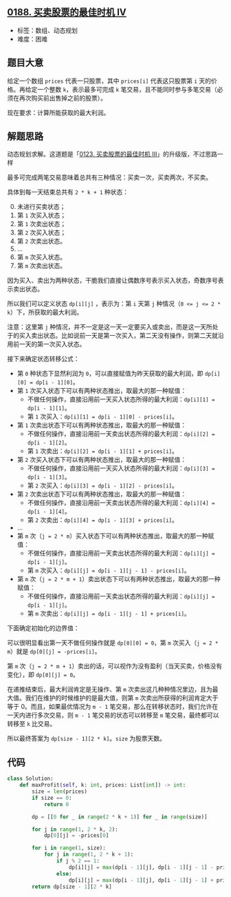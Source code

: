 ## [0188. 买卖股票的最佳时机 IV](https://leetcode-cn.com/problems/best-time-to-buy-and-sell-stock-iv/)

- 标签：数组、动态规划
- 难度：困难

## 题目大意

给定一个数组 `prices` 代表一只股票，其中 `prices[i]` 代表这只股票第 `i` 天的价格。再给定一个整数 `k`，表示最多可完成 `k` 笔交易，且不能同时参与多笔交易（必须在再次购买前出售掉之前的股票）。

现在要求：计算所能获取的最大利润。

## 解题思路

动态规划求解。这道题是「[0123. 买卖股票的最佳时机 III](https://leetcode-cn.com/problems/best-time-to-buy-and-sell-stock-iii/)」的升级版，不过思路一样

最多可完成两笔交易意味着总共有三种情况：买卖一次，买卖两次，不买卖。

具体到每一天结束总共有 `2 * k + 1` 种状态：

0. 未进行买卖状态；
1. 第 `1` 次买入状态；
2. 第 `1` 次卖出状态；
3. 第 `2` 次买入状态；
4. 第 `2` 次卖出状态。
5. ...
6. 第 `m` 次买入状态。
7. 第 `m` 次卖出状态。

因为买入、卖出为两种状态，干脆我们直接让偶数序号表示买入状态，奇数序号表示卖出状态。

所以我们可以定义状态 `dp[i][j]` ，表示为：第 `i` 天第 `j` 种情况（`0 <= j <= 2 * k`）下，所获取的最大利润。

注意：这里第 `j` 种情况，并不一定是这一天一定要买入或卖出，而是这一天所处于的买入卖出状态。比如说前一天是第一次买入，第二天没有操作，则第二天就沿用前一天的第一次买入状态。

接下来确定状态转移公式：

- 第 `0` 种状态下显然利润为 `0`，可以直接赋值为昨天获取的最大利润，即 `dp[i][0] = dp[i - 1][0]`。
- 第 `1` 次买入状态下可以有两种状态推出，取最大的那一种赋值：
  - 不做任何操作，直接沿用前一天买入状态所得的最大利润：`dp[i][1] = dp[i - 1][1]`。
  - 第 `1` 次买入：`dp[i][1] = dp[i - 1][0] - prices[i]`。
- 第 `1` 次卖出状态下可以有两种状态推出，取最大的那一种赋值：
  - 不做任何操作，直接沿用前一天卖出状态所得的最大利润：`dp[i][2] = dp[i - 1][2]`。
  - 第 `1` 次卖出：`dp[i][2] = dp[i - 1][1] + prices[i]`。
- 第 `2` 次买入状态下可以有两种状态推出，取最大的那一种赋值：
  - 不做任何操作，直接沿用前一天买入状态所得的最大利润：`dp[i][3] = dp[i - 1][3]`。
  - 第 `2` 次买入：`dp[i][3] = dp[i - 1][2] - prices[i]`。
- 第 `2` 次卖出状态下可以有两种状态推出，取最大的那一种赋值：
  - 不做任何操作，直接沿用前一天卖出状态所得的最大利润：`dp[i][4] = dp[i - 1][4]`。
  - 第 `2` 次卖出：`dp[i][4] = dp[i - 1][3] + prices[i]`。
- ...
- 第 `m` 次（`j = 2 * m`）买入状态下可以有两种状态推出，取最大的那一种赋值：
  - 不做任何操作，直接沿用前一天卖出状态所得的最大利润：`dp[i][j] = dp[i - 1][j]`。
  - 第 `m` 次买入：`dp[i][j] = dp[i - 1][j - 1] - prices[i]`。
- 第 `m` 次（`j = 2 * m + 1`）卖出状态下可以有两种状态推出，取最大的那一种赋值：
  - 不做任何操作，直接沿用前一天卖出状态所得的最大利润：`dp[i][j] = dp[i - 1][j]`。
  - 第 `m` 次卖出：`dp[i][j] = dp[i - 1][j - 1] + prices[i]`。

下面确定初始化的边界值：

可以很明显看出第一天不做任何操作就是 `dp[0][0] = 0`，第 `m` 次买入（`j = 2 * m`）就是 `dp[0][j] = -prices[i]`。

第 `m` 次（`j = 2 * m + 1`）卖出的话，可以视作为没有盈利（当天买卖，价格没有变化），即 `dp[0][j] = 0`。

在递推结束后，最大利润肯定是无操作、第 `m` 次卖出这几种种情况里边，且为最大值。我们在维护的时候维护的是最大值，则第 `m` 次卖出所获得的利润肯定大于等于 0。而且，如果最优情况为 `m - 1` 笔交易，那么在转移状态时，我们允许在一天内进行多次交易，则 `m - 1` 笔交易的状态可以转移至  `m` 笔交易，最终都可以转移至 `k` 比交易。

所以最终答案为 `dp[size - 1][2 * k]`。`size` 为股票天数。

## 代码

```Python
class Solution:
    def maxProfit(self, k: int, prices: List[int]) -> int:
        size = len(prices)
        if size == 0:
            return 0

        dp = [[0 for _ in range(2 * k + 1)] for _ in range(size)]

        for j in range(1, 2 * k, 2):
            dp[0][j] = -prices[0]

        for i in range(1, size):
            for j in range(1, 2 * k + 1):
                if j % 2 == 1:
                    dp[i][j] = max(dp[i - 1][j], dp[i - 1][j - 1] - prices[i])
                else:
                    dp[i][j] = max(dp[i - 1][j], dp[i - 1][j - 1] + prices[i])
        return dp[size - 1][2 * k]
```

